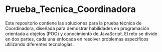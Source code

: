 # Prueba_Tecnica_Coordinadora
Este repositorio contiene las soluciones para la prueba técnica de Coordinadora, diseñada para demostrar habilidades en programación orientada a objetos (POO) y conocimiento de JavaScript. El reto se divide en dos partes, cada una enfocada en resolver problemas específicos utilizando diferentes tecnologías.

